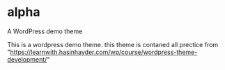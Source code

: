 # alpha
A WordPress demo theme

This is a wordpress demo theme.
this theme is contaned all prectice from "https://learnwith.hasinhayder.com/wp/course/wordpress-theme-development/"
